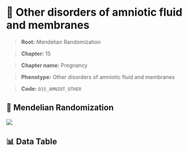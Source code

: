 # 🧪 Other disorders of amniotic fluid and membranes

> **Root:** Mendelian Randomization

> **Chapter:** 15  

> **Chapter name:** Pregnancy

> **Phenotype:** Other disorders of amniotic fluid and membranes  

> **Code:** `O15_AMNIOT_OTHER`

## 🧬 Mendelian Randomization  

<img src="/MR/Figures/Forward/O15_AMNIOT_OTHER.png"/>

## 📊 Data Table

<CsvTableMRF src="/public/MR/Data/Forward/O15_AMNIOT_OTHER.csv"/>
